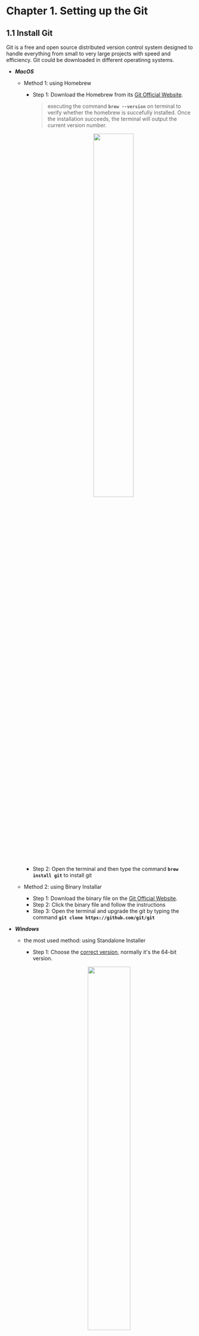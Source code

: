 # Chapter 1. Setting up the Git
## 1.1 Install Git
Git is a free and open source distributed version control system designed to handle everything from small to very large projects with speed and efficiency. Git could be downloaded in different operatinng systems.

* **_MacOS_**
  - Method 1: using Homebrew
    + Step 1: Download the Homebrew from its [Git Official Website](https://www.git-scm.com/downloads).
      > executing the command **`brew --version`** on terminal to verify whether the homebrew is succefully installed. Once the installation succeeds, the terminal will output the current version number.

      <p align="center">
      <img src='./Images/homebrew.png' width='50%'/>
      </p>
      
    + Step 2: Open the terminal and then type the command **`brew install git`** to install git
  
  - Method 2: using Binary Installar
    + Step 1: Download the binary file on the [Git Official Website](https://www.git-scm.com/downloads).
    + Step 2: Click the binary file and follow the instructions
    + Step 3: Open the terminal and upgrade the git by typing the command **`git clone https://github.com/git/git`**

* **_Windows_**
  - the most used method: using Standalone Installer
    + Step 1: Choose the [correct version](https://www.git-scm.com/download/win), normally it's the 64-bit version.

    <p align="center">
    <img src='./Images/Windows_64bit.png' width='50%' align='center'/>
    </p>

    + Step 2: Click on the downloaded file to start the installation. Proceed with the default settings until the installation is complete.
    + Step 3: Right-click your mouse in empty area, and you'll see a new _"Git Bash"_ option in the menu.

* **_Linux_**
  - Take Ubuntu as an example, more details about installation on other unix systems can be found on [Git Official Website](https://www.git-scm.com/downloads).
    + Step 1: Open the command line window  and execute **`apt-get install git`**

      <p align='center'>
      <img src='./Images/ubuntu.png' width='50%'>
      </p>

> [!NOTE]
> 1. After installation, one can verify using **`git --version`** on the terminal or cmd. With displaying the version number of git, the installation is well done.
    <p align='center'>
    <img src='./Images/gitversion.png' width='50%'>
    </p>
> 2. Actually, I haven't personally tested it on Windows and Linux, but most online tutorials suggest a similar approach, so it should be fine.

## 1.2 Create a Github Account
- Step 1: Use email to register on the [Github Official Website](https://github.com/)
- Step 2: click on the profile icon at the upper right corner of the webpage you'll see the menu
- Step 3: click on the _"Your Profile"_ to view the information. The interface is similar when viewing someone else's profile page.

  <p align='center'>
  <img src='./Images/github_account.png', width='70%'>
  </p>

## 1.3 Configure Git
- **_Basic Setup_**
  
  configure the name and email to create connection between the local machine and the Github by type the following code on terminal or cmd
  ```
  git config --global user.name "Your Github account's name"
  git config --global user.email "Your Github account's email"
  git config --list 
  ```
- **_Create Personal Access Token(PAT)_**

  It could be considered as password and sometimes is required when transporting changes between the local machines and the Github
  > more details could be found on the [PAT](https://docs.github.com/en/authentication/keeping-your-account-and-data-secure/managing-your-personal-access-tokens)

  + Step 1: Click on the profile icon on the upper right corner of the webpage
  + Step 2: Sequentially click on the _"Settings"_ -\> _"Developer settings"_ -\> _"Tokens(classic)"_
  + Step 3: Follow the instructions to create PAT

  <p align='center'>
    <img src='./Images/PAT1.png' width='20%'>
    <img src='./Images/PAT2.png' width='30%'>
    <img src='./Images/PAT3.png' width='30%'>
  </p>
  
## 1.4 Overview of the command-line vs. web interface usage

- **_Advantages_**
  + **command-line**
    * Full control over Git operations
    * Faster and more efficient for experienced users
    * Can be scripted for automation
  + **web interface usage**
    * User-friendly, visual interface
    * Easy to manage repositories, issues, and pull requests
    * Integrated with other GitHub services like Actions and Pages
- **_Common Command_**
  > [Git Command](https://git-scm.com/docs/git-add) gives a more detailed description
  + First most used command `git add "file name"` - Add file contents to the index
    
    * **Command-Line**

      <p align='center'>
      <img src='./Images/git_add.png' width='50%'>
      </p>

      First, create a new file, for example, _"New_Text.rtf"_ (shown in the first red box), and then you can add it using `git add`. After adding you can see the added file     is ready to be commited(shown in the second red box). In fact, any changes can be added, such as modifications to an existing file or the deletion.

    * **Web Interface**

      <p align='center'>
      <img src='./Images/web_add1.png' width='45%'>
      <img src='./Images/web_add2.png' width='45%'>
      </p>
      
      Adding files via the web interface is more straightforward. First, navigate to the folder where you want to add files, and then click _"Add files"_(shown in the upper right corner of the left image). At this point, you can choose to upload files (either one by one or by dragging and dropping multiple files simultaneously). The uploaded files will appear below the upload area(shown in the red box of the right image).

  + Second most used command `git commit -m "message"` - Record changes to the repository

    * **Command-Line**

      <p align='center'>
      <img src='./Images/git_commit.png' width='50%'>
      </p>

      After adding the changes, you can use `git commit` to confirm them. In my case, I simply record the change of adding a new file by using the `git commit -m "add new_text"`. After this commit, the changes is recorded in the local repository.
      
      Leave a good message can always help you recall what changes were recorded in this step later. Since the commit operation can be tracked, the value in the red box is the commit ID.

    * **Web Interface**

      <p align='center'>
      <img src='./Images/web_commit.png' width='50%'>
      </p>

      Committing changes on the website is also straightforward. After making changes to the repository (e.g., adding a photo in my case), write a message in the message box, and finally click _"Commit changes."_ After that, the changes are recorded on the Github Repository.

  + Third Operation `git rm "file"` - Remove files from the working tree and from the index

    * **Command-Line**
 
      <p>
      <img src='./Images/git_delete1.png' width='45%'>
      <img src='./Images/git_delete2.png' width='45%'>
      </p>
      
      Sometimes you may want to delete a file that has been wrongly committed. In such cases, you can use the command `git rm --cached 'file'`. This command will remove the file from the index area without affecting the file in your working directory (local). After executing this command, you'll notice that the status of the deleted file changes back to "untracked"(in the second red box of the left image), indicating that Git no longer tracks this file. Then, you can commit to record this deletion(shown in the right image).
      
    * **Web Interface**

      <p>
      <img src='./Images/web_delete1.png' width='45%'>
      <img src='./Images/web_delete2.png' width='45%'> 
      </p>

      Deleting files using the web interface is also straightforward (though this typically deletes files from the working directory). First, select the file you want to delete. Then, click the menu button in the upper right corner of the left image. From the dropdown menu, select "delete file." Finally, click "commit changes" of the right image and confirm the action to complete the deletion.
